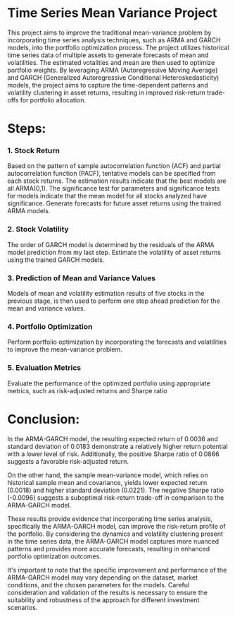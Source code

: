 # Time Series Mean Variance Project

This project aims to improve the traditional mean-variance problem by incorporating time series analysis techniques, such as ARMA and GARCH models, into the portfolio optimization process. The project utilizes historical time series data of multiple assets to generate forecasts of mean and volatilities. The estimated votalities and mean are then used to optimize portfolio weights. By leveraging ARMA (Autoregressive Moving Average) and GARCH (Generalized Autoregressive Conditional Heteroskedasticity) models, the project aims to capture the time-dependent patterns and volatility clustering in asset returns, resulting in improved risk-return trade-offs for portfolio allocation.

# Steps:

### 1. Stock Return

Based on the pattern of sample autocorrelation function (ACF) and partial autocorrelation function (PACF), tentative
models can be specified from each stock returns. The estimation results indicate that the best models
are all ARMA(0,1). The significance test for parameters and significance tests for models indicate that the mean model for all
stocks analyzed have significance. Generate forecasts for future asset returns using the trained ARMA models.

### 2. Stock Volatility

The order of GARCH model is determined by the residuals of the ARMA model prediction from my last step. Estimate the volatility of asset returns using the trained GARCH models.

### 3. Prediction of Mean and Variance Values

Models of mean and volatility estimation results of five stocks in the previous stage, is then used to perform one step ahead prediction for the mean and variance values.

### 4. Portfolio Optimization

Perform portfolio optimization by incorporating the forecasts and volatilities to improve the mean-variance problem.

### 5. Evaluation Metrics

Evaluate the performance of the optimized portfolio using appropriate metrics, such as risk-adjusted returns and Sharpe ratio

# Conclusion:

In the ARMA-GARCH model, the resulting expected return of 0.0036 and standard deviation of 0.0183 demonstrate a relatively higher return potential with a lower level of risk. Additionally, the positive Sharpe ratio of 0.0866 suggests a favorable risk-adjusted return.

On the other hand, the sample mean-variance model, which relies on historical sample mean and covariance, yields lower expected return (0.0018) and higher standard deviation (0.0221). The negative Sharpe ratio (-0.0096) suggests a suboptimal risk-return trade-off in comparison to the ARMA-GARCH model.

These results provide evidence that incorporating time series analysis, specifically the ARMA-GARCH model, can improve the risk-return profile of the portfolio. By considering the dynamics and volatility clustering present in the time series data, the ARMA-GARCH model captures more nuanced patterns and provides more accurate forecasts, resulting in enhanced portfolio optimization outcomes.

It's important to note that the specific improvement and performance of the ARMA-GARCH model may vary depending on the dataset, market conditions, and the chosen parameters for the models. Careful consideration and validation of the results is necessary to ensure the suitability and robustness of the approach for different investment scenarios.



